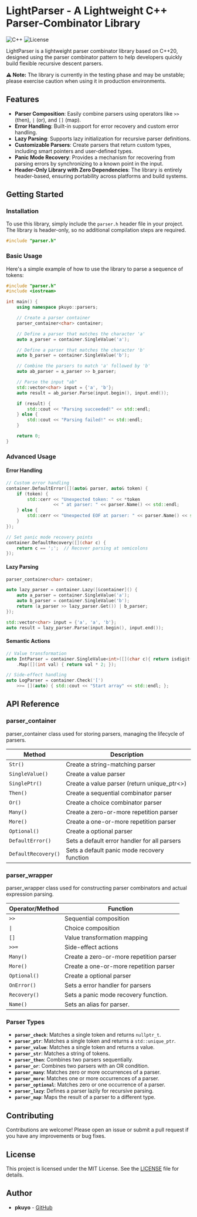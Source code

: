 # LightParser - A Lightweight C++ Parser-Combinator Library

![C++](https://img.shields.io/badge/C++-20-blue.svg)  ![License](https://img.shields.io/badge/License-MIT-green.svg)

LightParser is a lightweight parser combinator library based on C++20, designed using the parser combinator pattern to help developers quickly build flexible recursive descent parsers.

**⚠️ Note:** The library is currently in the testing phase and may be unstable; please exercise caution when using it in production environments.

## Features

- **Parser Composition**: Easily combine parsers using operators like `>>` (then), `|` (or), and `[]` (map).
- **Error Handling**: Built-in support for error recovery and custom error handling.
- **Lazy Parsing**: Supports lazy initialization for recursive parser definitions.
- **Customizable Parsers**: Create parsers that return custom types, including smart pointers and user-defined types.
- **Panic Mode Recovery**: Provides a mechanism for recovering from parsing errors by synchronizing to a known point in the input.
- **Header-Only Library with Zero Dependencies**: The library is entirely header-based, ensuring portability across platforms and build systems. 
## Getting Started

### Installation

To use this library, simply include the `parser.h` header file in your project. The library is header-only, so no additional compilation steps are required.

```cpp
#include "parser.h"
```

### Basic Usage

Here's a simple example of how to use the library to parse a sequence of tokens:

```cpp
#include "parser.h"
#include <iostream>

int main() {
    using namespace pkuyo::parsers;

    // Create a parser container
    parser_container<char> container;

    // Define a parser that matches the character 'a'
    auto a_parser = container.SingleValue('a');

    // Define a parser that matches the character 'b'
    auto b_parser = container.SingleValue('b');

    // Combine the parsers to match 'a' followed by 'b'
    auto ab_parser = a_parser >> b_parser;

    // Parse the input "ab"
    std::vector<char> input = {'a', 'b'};
    auto result = ab_parser.Parse(input.begin(), input.end());

    if (result) {
        std::cout << "Parsing succeeded!" << std::endl;
    } else {
        std::cout << "Parsing failed!" << std::endl;
    }

    return 0;
}
```

### Advanced Usage

#### Error Handling

```cpp
// Custom error handling
container.DefaultError([](auto& parser, auto& token) {
    if (token) {
        std::cerr << "Unexpected token: " << *token
                  << " at parser: " << parser.Name() << std::endl;
    } else {
        std::cerr << "Unexpected EOF at parser: " << parser.Name() << std::endl;
    }
});

// Set panic mode recovery points
container.DefaultRecovery([](char c) {
    return c == ';';  // Recover parsing at semicolons
});
```



#### Lazy Parsing

```cpp
parser_container<char> container;

auto lazy_parser = container.Lazy([&container]() {
    auto a_parser = container.SingleValue('a');
    auto b_parser = container.SingleValue('b');
    return (a_parser >> lazy_parser.Get()) | b_parser;
});

std::vector<char> input = {'a', 'a', 'b'};
auto result = lazy_parser.Parse(input.begin(), input.end());
```


#### Semantic Actions
```cpp
// Value transformation
auto IntParser = container.SingleValue<int>([](char c){ return isdigit(c); })
    .Map([](int val) { return val * 2; });

// Side-effect handling
auto LogParser = container.Check('[')
    >>= [](auto) { std::cout << "Start array" << std::endl; };
```

## API Reference


### parser_container
parser_container class used for storing parsers, managing the lifecycle of parsers.

| Method              | Description                                   |
|---------------------|-----------------------------------------------|
| `Str()`             | Create a string-matching parser               |
| `SingleValue()`     | Create a value parser                         |
| `SinglePtr()`       | Create a value parser (return unique_ptr<>)   |
| `Then()`            | Create a sequential combinator parser         |
| `Or()`              | Create a choice combinator parser             |
| `Many()`            | Create a zero-or-more repetition parser       |
| `More()`            | Create a one-or-more repetition parser        |
| `Optional()`        | Create a optional parser                      |
| `DefaultError()`    | Sets a default error handler for all parsers  |
| `DefaultRecovery()` | Sets a default panic mode recovery function   |


### parser_wrapper
parser_wrapper class used for constructing parser combinators and actual expression parsing.

| Operator/Method | Function                                |
|-----------------|-----------------------------------------|
| `>>`            | Sequential composition                  |
| `\|`            | Choice composition                      |
| `[]`            | Value transformation mapping            |
| `>>=`           | Side-effect actions                     |
| `Many()`        | Create a zero-or-more repetition parser |
| `More()`        | Create a one-or-more repetition parser  |
| `Optional()`    | Create a optional parser                |
| `OnError()`     | Sets a error handler for parsers        |               |
| `Recovery()`    | Sets a panic mode recovery function.    |
| `Name()`        | Sets an alias for parser.               |


### Parser Types

- **`parser_check`**: Matches a single token and returns `nullptr_t`.
- **`parser_ptr`**: Matches a single token and returns a `std::unique_ptr`.
- **`parser_value`**: Matches a single token and returns a value.
- **`parser_str`**: Matches a string of tokens.
- **`parser_then`**: Combines two parsers sequentially.
- **`parser_or`**: Combines two parsers with an OR condition.
- **`parser_many`**: Matches zero or more occurrences of a parser.
- **`parser_more`**: Matches one or more occurrences of a parser.
- **`parser_optional`**: Matches zero or one occurrence of a parser.
- **`parser_lazy`**: Defines a parser lazily for recursive parsing.
- **`parser_map`**: Maps the result of a parser to a different type.


## Contributing

Contributions are welcome! Please open an issue or submit a pull request if you have any improvements or bug fixes.

## License

This project is licensed under the MIT License. See the [LICENSE](LICENSE) file for details.

## Author

- **pkuyo** - [GitHub](https://github.com/pkuyo)


